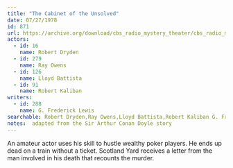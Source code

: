 ```yaml
---
title: "The Cabinet of the Unsolved"
date: 07/27/1978
id: 871
url: https://archive.org/download/cbs_radio_mystery_theater/cbs_radio_mystery_theater-0851-0900.zip/cbs_radio_mystery_theater-0851-0900%2Fcbsrmt_0871_the_cabinet_of_the_unsolved.mp3
actors:  
  - id: 16
    name: Robert Dryden  
  - id: 279
    name: Ray Owens  
  - id: 126
    name: Lloyd Battista  
  - id: 91
    name: Robert Kaliban
writers:  
  - id: 288
    name: G. Frederick Lewis
searchable: Robert Dryden,Ray Owens,Lloyd Battista,Robert Kaliban G. Frederick Lewis
notes:  adapted from the Sir Arthur Conan Doyle story
---
```

An amateur actor uses his skill to hustle wealthy poker players. He ends up dead on a train without a ticket. Scotland Yard receives a letter from the man involved in his death that recounts the murder.